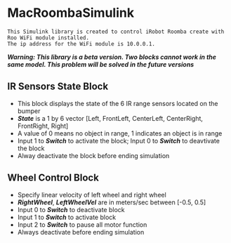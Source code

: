 # MacRoombaSimulink
```
This Simulink library is created to control iRobot Roomba create with Roo WiFi module installed.
The ip address for the WiFi module is 10.0.0.1.
```
**_Warning: This library is a beta version. Two blocks cannot work in the same model. This problem will be solved in the future versions_**


## IR Sensors State Block
- This block displays the state of the 6 IR range sensors located on the bumper
- **_State_** is a 1 by 6 vector [Left, FrontLeft, CenterLeft, CenterRight, FrontRight, Right]
- A value of 0 means no object in range, 1 indicates an object is in range
- Input 1 to **_Switch_** to activate the block; Input 0 to **_Switch_** to deavtivate the block
- Alway deactivate the block before ending simulation

## Wheel Control Block
- Specify linear velocity of left wheel and right wheel
- **_RightWheel_**, **_LeftWheelVel_** are in meters/sec between [-0.5, 0.5]
- Input 0 to **_Switch_** to deactivate block
- Input 1 to **_Switch_** to activate block
- Input 2 to **_Switch_** to pause all motor function
- Always deactivate before ending simulation
